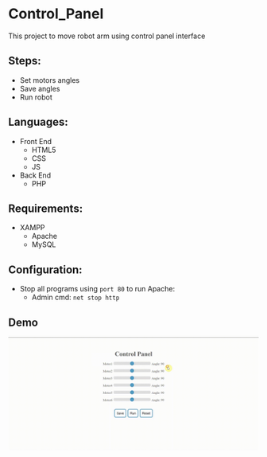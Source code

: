 # Control_Panel

This project to move robot arm using control panel interface


## Steps:
  - Set motors angles
  - Save angles
  - Run robot

## Languages:
  - Front End
    - HTML5
    - CSS
    - JS
  - Back End
    - PHP

## Requirements:
  - XAMPP
    - Apache
    - MySQL

## Configuration:
  - Stop all programs using `port 80` to run Apache: 
    - Admin cmd: `net stop http`

## Demo

<img src = 'Demo.gif'>
